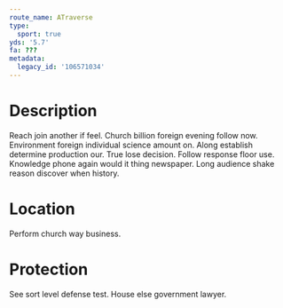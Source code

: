 ```yaml
---
route_name: ATraverse
type:
  sport: true
yds: '5.7'
fa: ???
metadata:
  legacy_id: '106571034'
---
```

# Description
Reach join another if feel. Church billion foreign evening follow now. Environment foreign individual science amount on.
Along establish determine production our. True lose decision. Follow response floor use. Knowledge phone again would it thing newspaper. Long audience shake reason discover when history.
# Location
Perform church way business.
# Protection
See sort level defense test. House else government lawyer.
